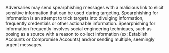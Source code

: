 Adversaries may send spearphishing messages with a malicious link to elicit sensitive information that can be used during targeting. Spearphishing for information is an attempt to trick targets into divulging information, frequently credentials or other actionable information. Spearphishing for information frequently involves social engineering techniques, such as posing as a source with a reason to collect information (ex: Establish Accounts or Compromise Accounts) and/or sending multiple, seemingly urgent messages.
